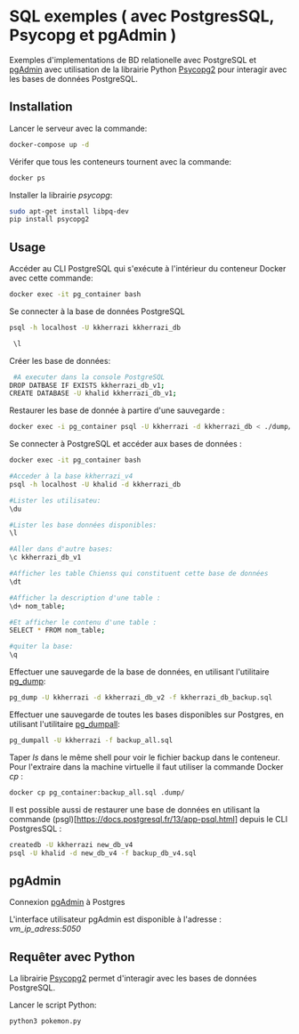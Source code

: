 # SQL exemples ( avec PostgresSQL, Psycopg et pgAdmin )

Exemples d'implementations de BD relationelle avec PostgreSQL et [pgAdmin](https://www.pgadmin.org/) avec utilisation de la librairie Python [Psycopg2](https://pypi.org/project/psycopg2/) pour interagir avec les bases de données PostgreSQL.

## Installation

Lancer le serveur avec la commande:

```bash
docker-compose up -d
```
Vérifer que tous les conteneurs tournent avec la commande:

```bash
docker ps
```
 
Installer la librairie _psycopg_: 

```bash
sudo apt-get install libpq-dev
pip install psycopg2
```

## Usage

Accéder au CLI PostgreSQL qui s'exécute à l'intérieur du conteneur Docker avec cette commande:

```bash
docker exec -it pg_container bash
```
Se connecter à la base de données PostgreSQL

```bash
psql -h localhost -U kkherrazi kkherrazi_db
```

```bash
 \l
```

Créer les base de données:

```bash
 #A executer dans la console PostgreSQL
DROP DATBASE IF EXISTS kkherrazi_db_v1;
CREATE DATABASE -U khalid kkherrazi_db_v1;
```

Restaurer les base de donnée à partire d'une sauvegarde :

```bash
docker exec -i pg_container psql -U kkherrazi -d kkherrazi_db < ./dump/kkherrazi_db.sql
```
 
Se connecter à PostgreSQL et accéder aux bases de données :

```bash
docker exec -it pg_container bash

#Acceder à la base kkherrazi_v4
psql -h localhost -U khalid -d kkherrazi_db

#Lister les utilisateu: 
\du

#Lister les base données disponibles: 
\l

#Aller dans d'autre bases: 
\c kkherrazi_db_v1

#Afficher les table Chienss qui constituent cette base de données 
\dt

#Afficher la description d'une table : 
\d+ nom_table;

#Et afficher le contenu d'une table : 
SELECT * FROM nom_table;

#quiter la base: 
\q
```

Effectuer une sauvegarde de la base de données, en utilisant l'utilitaire [pg_dump](https://www.postgresql.org/docs/current/app-pgdump.html):

```bash
pg_dump -U kkherrazi -d kkherrazi_db_v2 -f kkherrazi_db_backup.sql
```

Effectuer une sauvegarde de toutes les bases disponibles sur Postgres, en utilisant l'utilitaire [pg_dumpall](hhttps://docs.postgresql.fr/12/app-pg-dumpall.html):

```bash
pg_dumpall -U kkherrazi -f backup_all.sql

```
Taper _ls_ dans le même shell pour voir le fichier backup dans le conteneur. Pour l'extraire dans la machine virtuelle il faut utiliser la commande Docker _cp_ :

```bash
docker cp pg_container:backup_all.sql .dump/

```

Il est possible aussi de restaurer une base de données en utilisant la commande (psgl)[https://docs.postgresql.fr/13/app-psql.html] depuis le CLI PostgresSQL : 

```bash
createdb -U kkherrazi new_db_v4
psql -U khalid -d new_db_v4 -f backup_db_v4.sql
```

## pgAdmin

Connexion [pgAdmin](http://pgadmin.org/) à Postgres

L'interface utilisateur pgAdmin est disponible à l'adresse : _vm_ip_adress:5050_


## Requêter avec Python

La librairie [Psycopg2](https://pypi.org/project/psycopg2/) permet d'interagir avec les bases de données PostgreSQL.

Lancer le script Python:
```bash
python3 pokemon.py 
```
